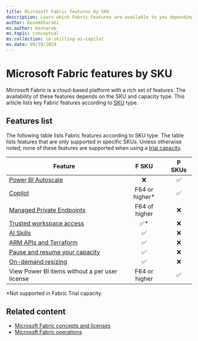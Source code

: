 ```yaml
---
title: Microsoft Fabric features by SKU
description: Learn which Fabric features are available to you depending on the capacity type. The article lists features according to SKUs by capacity type.
author: KesemSharabi
ms.author: kesharab
ms.topic: conceptual
ms.collection: ce-skilling-ai-copilot
ms.date: 09/29/2024
---
```


# Microsoft Fabric features by SKU

Microsoft Fabric is a cloud-based platform with a rich set of features. The availability of these features depends on the SKU and capacity type. This article lists key Fabric features according to [SKU](licenses.md#capacity) type.

## Features list

The following table lists Fabric features according to SKU type. The table lists features that are only supported in specific SKUs. Unless otherwise noted, none of these features are supported when using a [trial capacity](../get-started/fabric-trial.md).

| Feature                                                                                                  | F SKU         | P SKUs   |
|----------------------------------------------------------------------------------------------------------|:-------------:|:--------:|
| [Power BI Autoscale](/power-bi/enterprise/service-premium-auto-scale)                                    | &#x274C;      | &#x2705; |
| [Copilot](../get-started/copilot-fabric-overview.md)                                                     | F64 or higher* | &#x2705; |
| [Managed Private Endpoints](../security/security-managed-private-endpoints-overview.md)                  | F64 of higher | &#x274C; |
| [Trusted workspace access](../security/security-trusted-workspace-access.md)                             | &#x2705;*     | &#x274C; |
| [AI Skills](../fabric/data-science/concept-ai-skill.md)                                                   | &#x2705;      | &#x274C; |
| [ARM APIs and Terraform](/azure/developer/terraform/overview-azapi-provider)                             | &#x2705;      | &#x274C; |
| [Pause and resume your capacity](pause-resume.md)                                                        | &#x2705;      | &#x274C; |
| [On-demand resizing](scale-capacity.md)                                                                  | &#x2705;      | &#x274C; |
| View Power BI items without a per user license                                                           | F64 or higher | &#x2705; |

\*Not supported in Fabric Trial capacity.

## Related content

* [Microsoft Fabric concepts and licenses](licenses.md)
* [Microsoft Fabric operations](fabric-operations.md)
